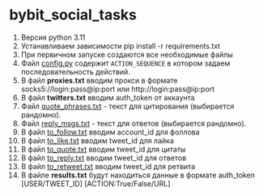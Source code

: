 # bybit_social_tasks
1. Версия python 3.11
2. Устанавливаем зависимости pip install -r requirements.txt
3. При первичном запуске создаются все необходимые файлы
4. Файл [config.py](./config.py) содержит `ACTION_SEQUENCE` в котором задаем последовательность действий.
5. В файл __proxies.txt__ вводим прокси в формате socks5://login:pass@ip:port или http://login:pass@ip:port
6. В файл __twitters.txt__ вводим auth_token от аккаунта
7. Файл [quote_phrases.txt](./quote_phrases.txt) - текст для цитирования (выбирается рандомно).
8. Файл [reply_msgs.txt](./reply_msgs.txt) - текст для ответов (выбирается рандомно).
9. В файл [to_follow.txt](./to_follow.txt) вводим account_id для фоллова
10. В файл [to_like.txt](./to_like.txt) вводим tweet_id для лайка
11. В файл [to_quote.txt](./to_quote.txt) вводим tweet_id для цитаты
12. В файл [to_reply.txt](./to_reply.txt) вводим tweet_id для ответов
13. В файл [to_retweet.txt](./to_retweet.txt) вводим tweet_id для ретвита
14. В файле __results.txt__ будут находиться данные в формате auth_token [USER/TWEET_ID] [ACTION:True/False/URL]
